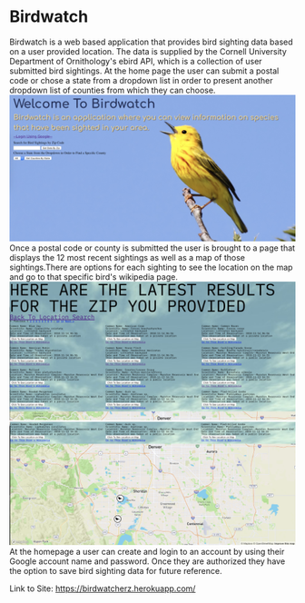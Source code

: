 # Birdwatch

Birdwatch is a web based application that provides bird sighting data based on a user provided location. 
The data is supplied by the Cornell University Department of Ornithology's ebird API, which is a collection 
of user submitted bird sightings. At the home page the user can submit a postal code or chose a state from a 
dropdown list in order to present another dropdown list of counties from which they can choose.
![Alt text](./app/assets/images/homepage.png?raw=true)
Once a postal code or county is submitted the user is brought to a page that displays the 12 most recent sightings
as well as a map of those sightings.There are options for each sighting to see the location on the map and go to 
that specific bird's wikipedia page. 
![Alt text](./app/assets/images/birdas.png?raw=true)
![Alt text](./app/assets/images/map.png?raw=true)
At the homepage a user can create and login to an account by using their
Google account name and password. Once they are authorized they have the option to save bird sighting data for future 
reference.

Link to Site: https://birdwatcherz.herokuapp.com/
